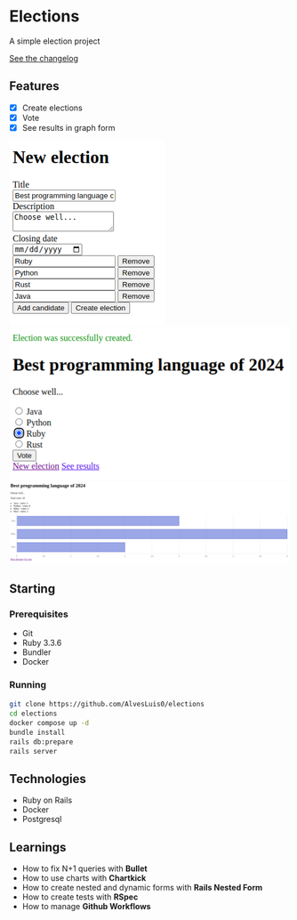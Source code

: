 # Elections

A simple election project

[See the changelog](/CHANGELOG.md)

## Features

- [x] Create elections
- [x] Vote
- [x] See results in graph form

![New election](/images/new.png)
![Vote](/images/vote.png)
![Results](/images/results.png)

## Starting

### Prerequisites

- Git
- Ruby 3.3.6
- Bundler
- Docker

### Running

```sh
git clone https://github.com/AlvesLuis0/elections
cd elections
docker compose up -d
bundle install
rails db:prepare
rails server
```

## Technologies

- Ruby on Rails
- Docker
- Postgresql

## Learnings

- How to fix N+1 queries with **Bullet**
- How to use charts with **Chartkick**
- How to create nested and dynamic forms with **Rails Nested Form**
- How to create tests with **RSpec**
- How to manage **Github Workflows**